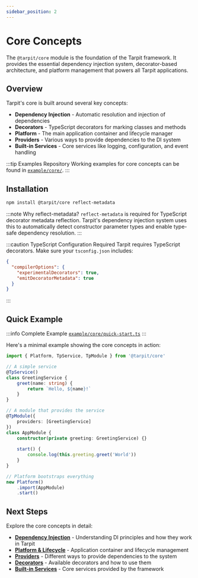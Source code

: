 ```yaml
---
sidebar_position: 2
---
```


# Core Concepts

The `@tarpit/core` module is the foundation of the Tarpit framework. It provides the essential dependency injection system, decorator-based architecture, and platform management that powers all Tarpit applications.

## Overview

Tarpit's core is built around several key concepts:

- **Dependency Injection** - Automatic resolution and injection of dependencies
- **Decorators** - TypeScript decorators for marking classes and methods
- **Platform** - The main application container and lifecycle manager
- **Providers** - Various ways to provide dependencies to the DI system
- **Built-in Services** - Core services like logging, configuration, and event handling

:::tip Examples Repository
Working examples for core concepts can be found in [`example/core/`](https://github.com/isatiso/node-tarpit/tree/main/example/core).
:::

## Installation

```bash
npm install @tarpit/core reflect-metadata
```

:::note Why reflect-metadata?
`reflect-metadata` is required for TypeScript decorator metadata reflection. Tarpit's dependency injection system uses this to automatically detect constructor parameter types and enable type-safe dependency resolution.
:::

:::caution TypeScript Configuration Required
Tarpit requires TypeScript decorators. Make sure your `tsconfig.json` includes:

```json
{
  "compilerOptions": {
    "experimentalDecorators": true,
    "emitDecoratorMetadata": true
  }
}
```
:::

## Quick Example

:::info Complete Example
[`example/core/quick-start.ts`](https://github.com/isatiso/node-tarpit/blob/main/example/core/quick-start.ts)
:::

Here's a minimal example showing the core concepts in action:

```typescript
import { Platform, TpService, TpModule } from '@tarpit/core'

// A simple service
@TpService()
class GreetingService {
    greet(name: string) {
        return `Hello, ${name}!`
    }
}

// A module that provides the service
@TpModule({
    providers: [GreetingService]
})
class AppModule {
    constructor(private greeting: GreetingService) {}
    
    start() {
        console.log(this.greeting.greet('World'))
    }
}

// Platform bootstraps everything
new Platform()
    .import(AppModule)
    .start()
```

## Next Steps

Explore the core concepts in detail:

- [**Dependency Injection**](./dependency-injection) - Understanding DI principles and how they work in Tarpit
- [**Platform & Lifecycle**](./platform-lifecycle) - Application container and lifecycle management  
- [**Providers**](./providers) - Different ways to provide dependencies to the system
- [**Decorators**](./decorators) - Available decorators and how to use them
- [**Built-in Services**](./built-in-services) - Core services provided by the framework 